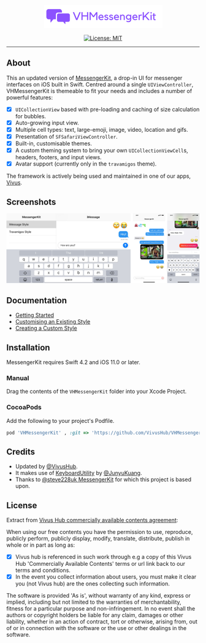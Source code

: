 <p align="center">
    <img src="readme-resources/VHMessengerKit.png" style="max-height: 61px;" alt="MessengerKit for iOS">
</p>

<p align="center">
    <a href="https://opensource.org/licenses/MIT">
        <img src="https://img.shields.io/badge/License-MIT-yellow.svg" alt="License: MIT">
    </a>
</p>

---

## About

This an updated version of [MessengerKit](https://github.com/steve228uk/MessengerKit), a drop-in UI for messenger interfaces on iOS built in Swift. Centred around a single `UIViewController`, VHMessengerKit is themeable to fit your needs and includes a number of powerful features:

- [x] `UICollectionView` based with pre-loading and caching of size calculation for bubbles.
- [x] Auto-growing input view.
- [x] Multiple cell types: text, large-emoji, image, video, location and gifs.
- [x] Presentation of `SFSafariViewController`.
- [x] Built-in, customisable themes.
- [x] A custom theming system to bring your own `UICollectionViewCell`s, headers, footers, and input views.
- [x] Avatar support (currently only in the `travamigos` theme).

The framework is actively being used and maintained in one of our apps, [Vivus](http://vivushub.com/?adFor=social&ref=github).

## Screenshots

<p align="center">
    <img src="readme-resources/screenshots/examples.png" alt="VHMessengerKit Examples">
</p>

## Documentation

- [Getting Started](https://github.com/steve228uk/MessengerKit/wiki/Getting-Started)
- [Customising an Existing Style](https://github.com/steve228uk/MessengerKit/wiki/Customising-an-Existing-Style)
- [Creating a Custom Style](https://github.com/steve228uk/MessengerKit/wiki/Creating-a-Custom-Style)

## Installation

MessengerKit requires Swift 4.2 and iOS 11.0 or later.

### Manual

Drag the contents of the `VHMessengerKit` folder into your Xcode Project.

### CocoaPods

Add the following to your project's Podfile.

```ruby
pod 'VHMessengerKit' , :git => 'https://github.com/VivusHub/VHMessengerKit'
```

## Credits

* Updated by [@VivusHub](https://twitter.com/vivushub).
* It makes use of [KeyboardUtility](https://github.com/JunyuKuang/KeyboardUtility) by [@JunyuKuang](https://github.com/JunyuKuang).
* Thanks to [@steve228uk MessengerKit](https://github.com/steve228uk/MessengerKit) for which this project is based upon.

## License
Extract from [Vivus Hub commercially available contents agreement](https://www.vivushub.com/vivus/interface/terms):


When using our free contents you have the permission to use, reproduce, publicly perform, publicly display, modify, translate, distribute, publish in whole or in part as long as:

- [x] Vivus hub is referenced in such work through e.g a copy of this Vivus Hub 'Commercially Available Contents' terms or url link back to our terms and conditions.
- [x] In the event you collect information about users, you must make it clear you (not Vivus hub) are the ones collecting such information.

The software is provided 'As is', without warranty of any kind, express or implied, including but not limited to the warranties of merchantability, fitness for a particular purpose and non-infringement. In no event shall the authors or copyright holders be liable for any claim, damages or other liability, whether in an action of contract, tort or otherwise, arising from, out of or in connection with the software or the use or other dealings in the software.
